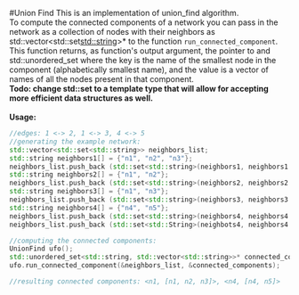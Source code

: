 #Union Find
This is an implementation of union_find algorithm.</br>
To compute the connected components of a network you can pass in the network as a collection of nodes with their neighbors as std::vector<std::set<std::string>>* to the function `run_connected_component`. This function returns, as function's output argument, the pointer to and std::unordered_set where the key is the name of the smallest node in the component (alphabetically smallest name), and the value is a vector of names of all the nodes present in that component.</br>
**Todo: change std::set to a template type that will allow for accepting more efficient data structures as well.**</br>
</br>
**Usage:**</br>
```c++
//edges: 1 <-> 2, 1 <-> 3, 4 <-> 5
//generating the example network:
std::vector<std::set<std::string>> neighbors_list;
std::string neighbors1[] = {"n1", "n2", "n3"};
neighbors_list.push_back (std::set<std::string>(neighbors1, neighbors1 + 3));
std::string neighbors2[] = {"n1", "n2"};
neighbors_list.push_back (std::set<std::string>(neighbors2, neighbors2 + 2));
std::string neighbors3[] = {"n1", "n3"};
neighbors_list.push_back (std::set<std::string>(neighbors3, neighbors3 + 2));
std::string neighbors4[] = {"n4", "n5"};
neighbors_list.push_back (std::set<std::string>(neighbors4, neighbors4 + 2));
neighbors_list.push_back (std::set<std::String>(neighbots4, neighbors4 + 2));

//computing the connected components:
UnionFind ufo();
std::unordered_set<std::string, std::vector<std::string>>* connected_components;
ufo.run_connected_component(&neighbors_list, &connected_components);

//resulting connected components: <n1, [n1, n2, n3]>, <n4, [n4, n5]>
```

